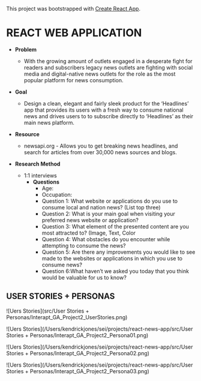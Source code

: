 This project was bootstrapped with [Create React App](https://github.com/facebook/create-react-app).

# REACT WEB APPLICATION

- **Problem**
  - With the growing amount of outlets engaged in a desperate fight for readers and subscribers legacy news outlets are fighting with social media and digital-native news outlets for the role as the most popular platform for news consumption.

- **Goal**
  - Design a clean, elegant and fairly sleek product for the ‘Headlines’ app that provides its users with a fresh way to consume national news and drives users to to subscribe directly to ‘Headlines’ as their main news platform.

- **Resource**
  - newsapi.org - Allows you to get breaking news headlines, and search for articles from over 30,000 news sources and blogs.

- **Research Method**
  - 1:1 interviews
    - **Questions**
        - Age:
        - Occupation:
        - Question 1: What website or applications do you use to consume local and nation news? (List top three)
        - Question 2: What is your main goal when visiting your preferred news website or application?
        - Question 3: What element of the presented content are you most attracted to? (Image, Text, Color
        - Question 4: What obstacles do you encounter while attempting to consume the news?
        - Question 5: Are there any improvements you would like to see made to the websites or applications in which you use to consume news? 
        - Question 6:What haven’t we asked you today that you think would be valuable for us to know?

## USER STORIES + PERSONAS
![Uers Stories](src/User Stories + Personas/Interapt_GA_Project2_UserStories.png)

![Uers Stories](/Users/kendrickjones/sei/projects/react-news-app/src/User Stories + Personas/Interapt_GA_Project2_Persona01.png)

![Uers Stories](/Users/kendrickjones/sei/projects/react-news-app/src/User Stories + Personas/Interapt_GA_Project2_Persona02.png)

![Uers Stories](/Users/kendrickjones/sei/projects/react-news-app/src/User Stories + Personas/Interapt_GA_Project2_Persona03.png)



